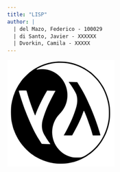 ```yaml
---
title: "LISP"
author: |
  | del Mazo, Federico - 100029
  | di Santo, Javier - XXXXXX
  | Dvorkin, Camila - XXXXX
---
```


[![](lisp.png)](https://github.com/FdelMazo/7531-TDL)
